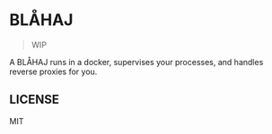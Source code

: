 # BLÅHAJ

> WIP

A BLÅHAJ runs in a docker, supervises your processes, and handles reverse proxies for you.

## LICENSE

MIT